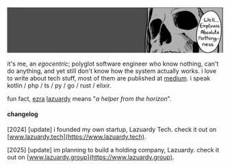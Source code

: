 ![Ezra Lazuardy's Cover](https://raw.githubusercontent.com/ezralazuardy/ezralazuardy/main/assets/cover-skeleton.png)

it's me, an _egocentric_; polyglot software engineer who know nothing, can't do anything, and yet still don't know how the system actually works. i love to write about tech stuff, most of them are published at [medium](https://blog.lazuardy.tech). i speak kotlin / php / ts / py / go / rust / elixir.

fun fact, [ezra](https://namamia.com/nama-bayi/ezra.html) [lazuardy](https://namamia.com/nama-bayi/lazuardy.html) means "_a helper from the horizon_".

#### changelog
[2024] [update] i founded my own startup, Lazuardy Tech. check it out on [www.lazuardy.tech](https://www.lazuardy.tech).

[2025] [update] im planning to build a holding company, Lazuardy. check it out on [www.lazuardy.group](https://www.lazuardy.group).
